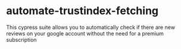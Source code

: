 # automate-trustindex-fetching
This cypress suite allows you to automatically check if there are new reviews on your google account without the need for a premium subscription
